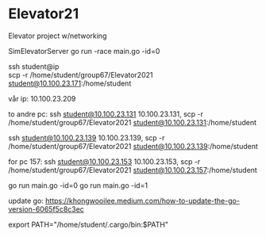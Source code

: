 # Elevator21
Elevator project w/networking

SimElevatorServer
go run -race main.go -id=0 

 ssh student@ip   
 scp -r /home/student/group67/Elevator2021 student@10.100.23.171:/home/student
 
 vår ip: 10.100.23.209

to andre pc: 
ssh student@10.100.23.131
10.100.23.131, scp -r /home/student/group67/Elevator2021 student@10.100.23.131:/home/student

ssh student@10.100.23.139
10.100.23.139, scp -r /home/student/group67/Elevator2021 student@10.100.23.139:/home/student

for pc 157:
ssh student@10.100.23.153
10.100.23.153, scp -r /home/student/group67/Elevator2021 student@10.100.23.157:/home/student

go run main.go -id=0
go run main.go -id=1


update go: https://khongwooilee.medium.com/how-to-update-the-go-version-6065f5c8c3ec


export PATH="/home/student/.cargo/bin:$PATH"

